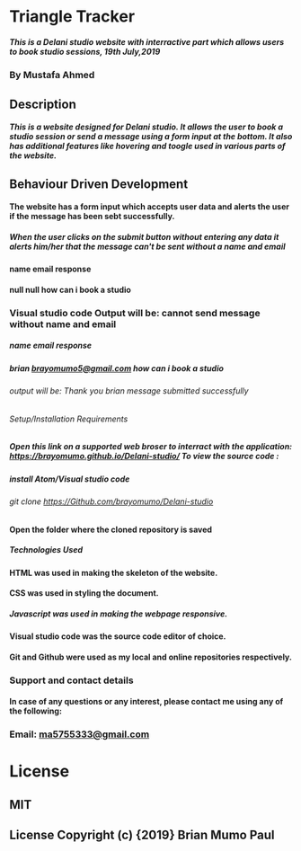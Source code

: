 # Triangle Tracker
##### This is a Delani studio website with interractive part which allows users to book studio sessions, 19th July,2019

### By Mustafa Ahmed

## Description
 ##### This is a website designed for Delani studio. It allows the user to book a studio session or send a message using a form input at the bottom. It also has additional features like hovering and toogle used in various parts of the website.

## Behaviour Driven Development
#### The website has a form input which accepts user data and alerts the user if the message has been sebt successfully.

##### When the user clicks on the submit button without entering any data it alerts him/her that the message can't be sent without a name and email

#### name	email	response
#### null	null	how can i book a studio
### Visual studio code Output will be: cannot send message without name and email

##### name	email	response
##### brian	brayomumo5@gmail.com	how can i book a studio
###### output will be: Thank you brian message submitted successfully

###### Setup/Installation Requirements
##### Open this link on a supported web broser to interract with the application: https://brayomumo.github.io/Delani-studio/ To view the source code :
##### install Atom/Visual studio code
###### git clone https://Github.com/brayomumo/Delani-studio

#### Open the folder where the cloned repository is saved
##### Technologies Used
#### HTML was used in making the skeleton of the website.
#### CSS was used in styling the document.
##### Javascript was used in making the webpage responsive.
####  Visual studio code was the source code editor of choice.
#### Git and Github were used as my local and online repositories respectively.
### Support and contact details
#### In case of any questions or any interest, please contact me using any of the following:

### Email: ma5755333@gmail.com
# License
## MIT 
## License Copyright (c) {2019} Brian Mumo Paul